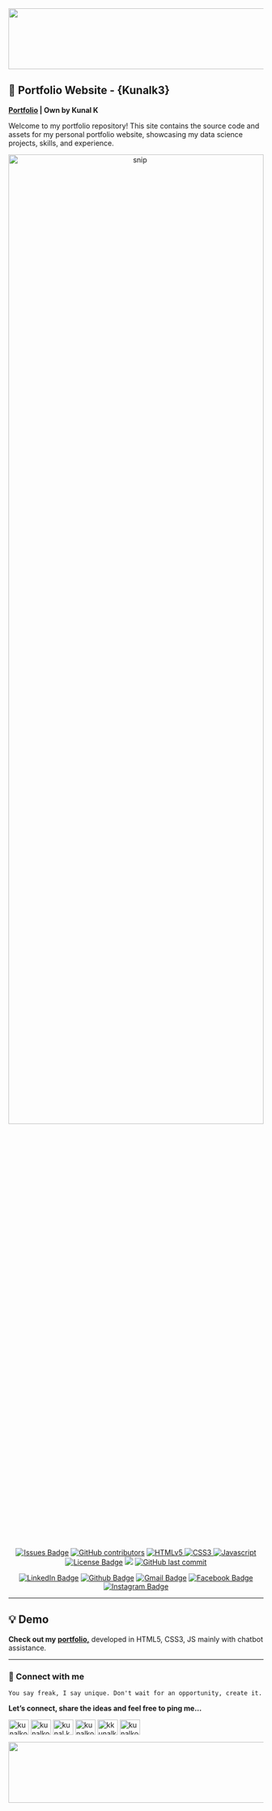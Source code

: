 
<div align="right">
<img src="https://user-images.githubusercontent.com/41562231/141720820-090897f9-f564-45e2-9265-15c1269db795.png" height="120" width="900">
</div>

## :ice_cube: Portfolio Website - {Kunalk3}
<b>[Portfolio](https://kunalk3.github.io/Portfolio-Website-Kunalk3/) | Own by Kunal K</b>

Welcome to my portfolio repository! This site contains the source code and assets for my personal portfolio website, showcasing my data science projects, skills, and experience.

<div align="center">
<img width="100%" height="70%" alt="snip" src="https://github.com/user-attachments/assets/5b4c9a8a-1d5e-45a5-b33d-3850aa879f7a">
</div>
<br>

<div align="center">
  <a href="https://github.com/kunalk3/Portfolio-Website-Kunalk3/issues"><img src="https://img.shields.io/github/issues/kunalk3/Portfolio-Website-Kunalk3" alt="Issues Badge"></a>
  <a href="https://github.com/kunalk3/Portfolio-Website-Kunalk3/graphs/contributors"><img src="https://img.shields.io/github/contributors/kunalk3/Portfolio-Website-Kunalk3?color=872EC4" alt="GitHub contributors"></a>
  <a href="https://en.wikipedia.org/wiki/HTML/"><img src="https://img.shields.io/static/v1?label=HTML&message=v5&color=ff7900" alt="HTMLv5"</a>
  <a href="https://www.w3schools.com/css//"><img src="https://img.shields.io/static/v1?label=CSS&message=v3&color=ff0096" alt="CSS3"</a>
  <a href="https://www.w3schools.com/js/"><img src="https://img.shields.io/static/v1?label=JS&message=v13&color=d5a6bd" alt="Javascript"</a>
  <a href="https://github.com/kunalk3/Portfolio-Website-Kunalk3/blob/main/LICENSE"><img src="https://img.shields.io/github/license/kunalk3/Portfolio-Website-Kunalk3?color=019CE0" alt="License Badge"/></a>
  <a href="https://github.com/kunalk3/Portfolio-Website-Kunalk3"><img src="https://img.shields.io/badge/lang-eng-ff1100"></img></a>
  <a href="https://github.com/kunalk3/Portfolio-Website-Kunalk3"><img src="https://img.shields.io/github/last-commit/kunalk3/Portfolio-Website-Kunalk3?color=309a02" alt="GitHub last commit">
</div>
<div align="center">
  
  [![LinkedIn Badge](https://img.shields.io/badge/LinkedIn-Profile-informational?style=flat&logo=linkedin&logoColor=white&color=0078d7)](https://www.linkedin.com/in/kunalkolhe3/)
  [![Github Badge](https://img.shields.io/badge/Github-Profile-informational?style=flat&logo=github&logoColor=white&color=black)](https://github.com/kunalk3/)
  [![Gmail Badge](https://img.shields.io/badge/Gmail-Profile-informational?style=flat&logo=Gmail&logoColor=white&color=e44e4e)](mailto:kunalkolhe333@gmail.com)
  [![Facebook Badge](https://img.shields.io/badge/Facebook-Profile-informational?style=flat&logo=facebook&logoColor=white&color=0078d7)](https://www.facebook.com/kunal.kolhe.98/)
  [![Instagram Badge](https://img.shields.io/badge/Instagram-Profile-informational?style=flat&logo=Instagram&logoColor=white&color=c90076)](https://www.instagram.com/kkunalkkolhe/)
</div>

---

## :bulb: Demo
<b>Check out my <u>[portfolio](https://kunalk3.github.io/Portfolio-Website-Kunalk3/),</u></b> developed in HTML5, CSS3, JS mainly with chatbot assistance.

---
  
### :iphone: Connect with me
`You say freak, I say unique. Don't wait for an opportunity, create it.`
  
__Let’s connect, share the ideas and feel free to ping me...__
  
<div align="center"> 
  <p align="left">
    <a href="https://linkedin.com/in/kunalkolhe3" target="blank"><img align="center" src="https://cdn.jsdelivr.net/npm/simple-icons@3.0.1/icons/linkedin.svg" alt="kunalkolhe3" height="30" width="40"/></a>
    <a href="https://github.com/kunalk3/" target="blank"><img align="center" src="https://cdn.jsdelivr.net/npm/simple-icons@3.0.1/icons/github.svg" alt="kunalkolhe3" height="30" width="40"/></a>
    <a href="https://fb.com/kunal.kolhe.98" target="blank"><img align="center" src="https://cdn.jsdelivr.net/npm/simple-icons@3.0.1/icons/facebook.svg" alt="kunal.kolhe.98" height="30" width="40"/></a>
    <a href="mailto:kunalkolhe333@gmail.com" target="blank"><img align="center" src="https://cdn.jsdelivr.net/npm/simple-icons@3.0.1/icons/gmail.svg" alt="kunalkolhe333" height="30" width="40"/></a>
    <a href="https://instagram.com/kkunalkkolhe" target="blank"><img align="center" src="https://cdn.jsdelivr.net/npm/simple-icons@3.0.1/icons/instagram.svg" alt="kkunalkkolhe" height="30" width="40"/></a>
    <a href="https://www.hackerrank.com/kunalkolhe333" target="blank"><img align="center" src="https://cdn.jsdelivr.net/npm/simple-icons@3.0.1/icons/hackerrank.svg" alt="kunalkolhe333" height="30" width="40"/></a>
  </p>
</div>
  
<div align="left">
<img src="https://user-images.githubusercontent.com/41562231/141720940-53eb9b25-777d-4057-9c2d-8e22d2677c7c.png" height="120" width="900">
</div>
